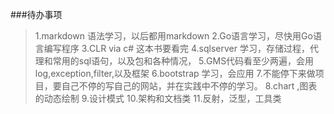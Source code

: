 ###待办事项
>1.markdown 语法学习，以后都用markdown
>2.Go语言学习，尽快用Go语言编写程序
>3.CLR via c# 这本书要看完
>4.sqlserver 学习，存储过程，代理和常用的sql语句，以及包和各种情况，
>5.GMS代码看至少两遍，会用log,exception,filter,以及框架
>6.bootstrap 学习，会应用
>7.不能停下来做项目，要自己不停的写自己的网站，并在实践中不停的学习。
>8.chart ,图表的动态绘制
>9.设计模式
>10.架构和文档类
>11.反射，泛型，工具类
